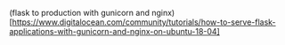 (flask to production with gunicorn and nginx)[https://www.digitalocean.com/community/tutorials/how-to-serve-flask-applications-with-gunicorn-and-nginx-on-ubuntu-18-04]